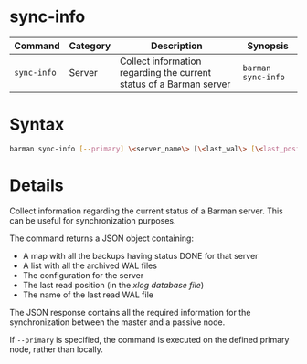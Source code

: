 # sync-info

|**Command** | **Category** |  **Description**| **Synopsis**|
|------------|--------------|-----------------|----------|
|`sync-info`|Server|Collect information regarding the current status of a Barman server|`barman sync-info`|

# Syntax
```bash
barman sync-info [--primary] \<server_name\> [\<last_wal\> [\<last_position\>]]
```
# Details

Collect information regarding the current status of a Barman server.  This can be useful for synchronization purposes.

The command returns a JSON object containing:

-   A map with all the backups having status DONE for that server
-   A list with all the archived WAL files
-   The configuration for the server
-   The last read position (in the *xlog database file*)
-   The name of the last read WAL file

The JSON response contains all the required information for the synchronization between the master and a passive node.

If `--primary` is specified, the command is executed on the defined primary node, rather than locally.

